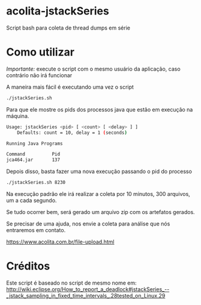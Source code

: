 # acolita-jstackSeries
Script bash para coleta de thread dumps em série

# Como utilizar

*Importante:* execute o script com o mesmo usuário da aplicação, caso contrário não irá funcionar

A maneira mais fácil é executando uma vez o script

```bash
./jstackSeries.sh
```

Para que ele mostre os pids dos processos java que estão em execução na máquina.

```bash
Usage: jstackSeries <pid> [ <count> [ <delay> ] ]
    Defaults: count = 10, delay = 1 (seconds)

Running Java Programs

Command          Pid
jca464.jar       137
```

Depois disso, basta fazer uma nova execução passando o pid do processo

```bash
./jstackSeries.sh 8230
```

Na execução padrão ele irá realizar a coleta por 10 minutos, 300 arquivos, um a cada segundo.

Se tudo ocorrer bem, será gerado um arquivo zip com os artefatos gerados.

Se precisar de uma ajuda, nos envie a coleta para análise que nós entraremos em contato.


https://www.acolita.com.br/file-upload.html

# Créditos

Este script é baseado no script de mesmo nome em:
http://wiki.eclipse.org/How_to_report_a_deadlock#jstackSeries_--_jstack_sampling_in_fixed_time_intervals_.28tested_on_Linux.29
